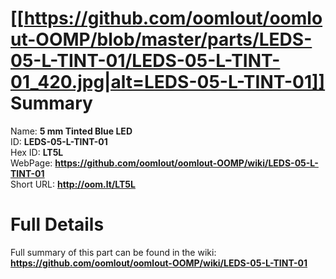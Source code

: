 
[[https://github.com/oomlout/oomlout-OOMP/blob/master/parts/LEDS-05-L-TINT-01/LEDS-05-L-TINT-01_420.jpg|alt=LEDS-05-L-TINT-01]]     
Summary
=================
  
Name: __5 mm Tinted Blue LED__    
ID: __LEDS-05-L-TINT-01__   
Hex ID: __LT5L__   
WebPage: __https://github.com/oomlout/oomlout-OOMP/wiki/LEDS-05-L-TINT-01__   
Short URL: __http://oom.lt/LT5L__   

Full Details
==========================
Full summary of this part can be found in the wiki:   
__https://github.com/oomlout/oomlout-OOMP/wiki/LEDS-05-L-TINT-01__    

